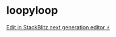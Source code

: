 # loopyloop

[Edit in StackBlitz next generation editor ⚡️](https://stackblitz.com/~/github.com/raniyaptla/loopyloop)